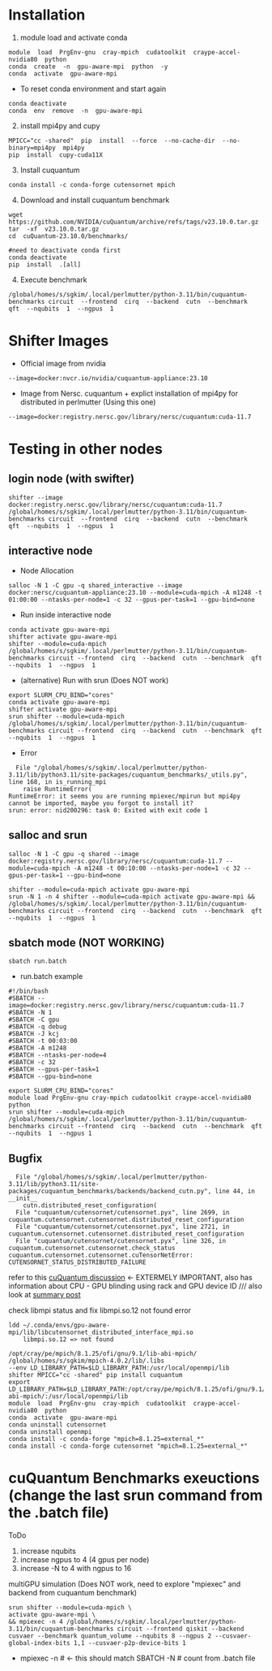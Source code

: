 
# Installation

1. module load and activate conda
```
module  load  PrgEnv-gnu  cray-mpich  cudatoolkit  craype-accel-nvidia80  python
conda  create  -n  gpu-aware-mpi  python  -y
conda  activate  gpu-aware-mpi
```
* To reset conda environment and start again
```
conda deactivate
conda  env  remove  -n  gpu-aware-mpi
```
2. install mpi4py and cupy
```
MPICC="cc -shared"  pip  install  --force  --no-cache-dir  --no-binary=mpi4py  mpi4py
pip  install  cupy-cuda11X
```
3. Install cuquantum
```
conda install -c conda-forge cutensornet mpich
```
4. Download and install cuquantum benchmark
```
wget  https://github.com/NVIDIA/cuQuantum/archive/refs/tags/v23.10.0.tar.gz
tar  -xf  v23.10.0.tar.gz
cd  cuQuantum-23.10.0/benchmarks/

#need to deactivate conda first
conda deactivate
pip  install  .[all]
```
4. Execute benchmark 
```
/global/homes/s/sgkim/.local/perlmutter/python-3.11/bin/cuquantum-benchmarks circuit  --frontend  cirq  --backend  cutn  --benchmark  qft  --nqubits  1  --ngpus  1
```
# Shifter Images
* Official image from nvidia
```
--image=docker:nvcr.io/nvidia/cuquantum-appliance:23.10
```
* Image from Nersc. cuquantum + explict installation of mpi4py for distributed in perlmutter (Using this one)
```
--image=docker:registry.nersc.gov/library/nersc/cuquantum:cuda-11.7
```

# Testing in other nodes
## login node (with swifter)
```
shifter --image docker:registry.nersc.gov/library/nersc/cuquantum:cuda-11.7 /global/homes/s/sgkim/.local/perlmutter/python-3.11/bin/cuquantum-benchmarks circuit  --frontend  cirq  --backend  cutn  --benchmark  qft  --nqubits  1  --ngpus  1
```
## interactive node
* Node Allocation
```
salloc -N 1 -C gpu -q shared_interactive --image docker:nersc/cuquantum-appliance:23.10 --module=cuda-mpich -A m1248 -t 01:00:00 --ntasks-per-node=1 -c 32 --gpus-per-task=1 --gpu-bind=none
```
* Run inside interactive node 
```
conda activate gpu-aware-mpi
shifter activate gpu-aware-mpi
shifter --module=cuda-mpich /global/homes/s/sgkim/.local/perlmutter/python-3.11/bin/cuquantum-benchmarks circuit --frontend  cirq  --backend  cutn  --benchmark  qft  --nqubits  1  --ngpus  1
```
* (alternative) Run with srun (Does NOT work)
```
export SLURM_CPU_BIND="cores"
conda activate gpu-aware-mpi
shifter activate gpu-aware-mpi
srun shifter --module=cuda-mpich /global/homes/s/sgkim/.local/perlmutter/python-3.11/bin/cuquantum-benchmarks circuit --frontend  cirq  --backend  cutn  --benchmark  qft  --nqubits  1  --ngpus  1
```
* Error
```
  File "/global/homes/s/sgkim/.local/perlmutter/python-3.11/lib/python3.11/site-packages/cuquantum_benchmarks/_utils.py", line 168, in is_running_mpi
    raise RuntimeError(
RuntimeError: it seems you are running mpiexec/mpirun but mpi4py cannot be imported, maybe you forgot to install it?
srun: error: nid200296: task 0: Exited with exit code 1
```

## salloc and srun
```
salloc -N 1 -C gpu -q shared --image docker:registry.nersc.gov/library/nersc/cuquantum:cuda-11.7 --module=cuda-mpich -A m1248 -t 00:10:00 --ntasks-per-node=1 -c 32 --gpus-per-task=1 --gpu-bind=none
```
```
shifter --module=cuda-mpich activate gpu-aware-mpi
srun -N 1 -n 4 shifter --module=cuda-mpich activate gpu-aware-mpi && /global/homes/s/sgkim/.local/perlmutter/python-3.11/bin/cuquantum-benchmarks circuit --frontend  cirq  --backend  cutn  --benchmark  qft  --nqubits  1  --ngpus  1
```

## sbatch mode (NOT WORKING)
```
sbatch run.batch
```
* run.batch example
```
#!/bin/bash
#SBATCH --image=docker:registry.nersc.gov/library/nersc/cuquantum:cuda-11.7
#SBATCH -N 1
#SBATCH -C gpu
#SBATCH -q debug
#SBATCH -J kcj
#SBATCH -t 00:03:00
#SBATCH -A m1248
#SBATCH --ntasks-per-node=4
#SBATCH -c 32
#SBATCH --gpus-per-task=1
#SBATCH --gpu-bind=none

export SLURM_CPU_BIND="cores"
module load PrgEnv-gnu cray-mpich cudatoolkit craype-accel-nvidia80 python
srun shifter --module=cuda-mpich /global/homes/s/sgkim/.local/perlmutter/python-3.11/bin/cuquantum-benchmarks circuit --frontend  cirq  --backend  cutn  --benchmark  qft  --nqubits  1  --ngpus 1
```

## Bugfix
```
  File "/global/homes/s/sgkim/.local/perlmutter/python-3.11/lib/python3.11/site-packages/cuquantum_benchmarks/backends/backend_cutn.py", line 44, in __init__
    cutn.distributed_reset_configuration(
  File "cuquantum/cutensornet/cutensornet.pyx", line 2699, in cuquantum.cutensornet.cutensornet.distributed_reset_configuration
  File "cuquantum/cutensornet/cutensornet.pyx", line 2721, in cuquantum.cutensornet.cutensornet.distributed_reset_configuration
  File "cuquantum/cutensornet/cutensornet.pyx", line 326, in cuquantum.cutensornet.cutensornet.check_status
cuquantum.cutensornet.cutensornet.cuTensorNetError: CUTENSORNET_STATUS_DISTRIBUTED_FAILURE
```

refer to this [cuQuantum discussion](https://github.com/NVIDIA/cuQuantum/discussions/30) <- EXTERMELY IMPORTANT, also has information about CPU - GPU blinding using rack and GPU device ID /// also look at [summary post](https://github.com/NVIDIA/cuQuantum/issues/31)

check libmpi status and fix libmpi.so.12 not found error
```
ldd ~/.conda/envs/gpu-aware-mpi/lib/libcutensornet_distributed_interface_mpi.so
    libmpi.so.12 => not found 
```

```
/opt/cray/pe/mpich/8.1.25/ofi/gnu/9.1/lib-abi-mpich/
/global/homes/s/sgkim/mpich-4.0.2/lib/.libs
--env LD_LIBRARY_PATH=$LD_LIBRARY_PATH:/usr/local/openmpi/lib
shifter MPICC="cc -shared" pip install cuquantum
export LD_LIBRARY_PATH=$LD_LIBRARY_PATH:/opt/cray/pe/mpich/8.1.25/ofi/gnu/9.1/lib-abi-mpich/:/usr/local/openmpi/lib
module  load  PrgEnv-gnu  cray-mpich  cudatoolkit  craype-accel-nvidia80  python
conda  activate  gpu-aware-mpi
conda uninstall cutensornet
conda uninstall openmpi
conda install -c conda-forge "mpich=8.1.25=external_*"
conda install -c conda-forge cutensornet "mpich=8.1.25=external_*"
```

# cuQuantum Benchmarks exeuctions (change the last srun command from the .batch file)
ToDo
1. increase nqubits
2. increase ngpus to 4 (4 gpus per node)
3. increase -N to 4 with ngpus to 16

multiGPU simulation (Does NOT work, need to explore "mpiexec" and backend from cuquantum benchmark)
```
srun shifter --module=cuda-mpich \
activate gpu-aware-mpi \
&& mpiexec -n 4 /global/homes/s/sgkim/.local/perlmutter/python-3.11/bin/cuquantum-benchmarks circuit --frontend qiskit --backend cusvaer --benchmark quantum_volume --nqubits 8 --ngpus 2 --cusvaer-global-index-bits 1,1 --cusvaer-p2p-device-bits 1
```
* mpiexec -n #  <- this should match SBATCH -N # count from .batch file


